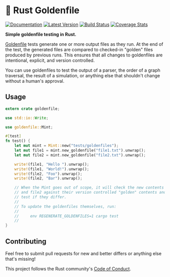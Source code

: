 # 👑 Rust Goldenfile

[![Documentation](https://docs.rs/goldenfile/badge.svg)](https://docs.rs/goldenfile) [![Latest Version](https://img.shields.io/crates/v/goldenfile.svg)](https://crates.io/crates/goldenfile) [![Build Status](https://api.travis-ci.org/calder/rust-goldenfile.svg?branch=master)](https://travis-ci.org/calder/rust-goldenfile) [![Coverage Stats](https://codecov.io/gh/calder/rust-goldenfile/branch/master/graph/badge.svg)](https://codecov.io/gh/calder/rust-goldenfile)

**Simple goldenfile testing in Rust.**

[Goldenfile](https://softwareengineering.stackexchange.com/questions/358786/what-is-golden-files) tests generate one or more output files as they run. At the end of the test, the generated files are compared to checked-in "golden" files produced by previous runs. This ensures that all changes to goldenfiles are intentional, explicit, and version controlled.

You can use goldenfiles to test the output of a parser, the order of a graph traversal, the result of a simulation, or anything else that shouldn't change without a human's approval.

## Usage

```rust
extern crate goldenfile;

use std::io::Write;

use goldenfile::Mint;

#[test]
fn test() {
    let mut mint = Mint::new("tests/goldenfiles");
    let mut file1 = mint.new_goldenfile("file1.txt").unwrap();
    let mut file2 = mint.new_goldenfile("file2.txt").unwrap();

    write!(file1, "Hello ").unwrap();
    write!(file1, "World!").unwrap();
    write!(file2, "Foo").unwrap();
    write!(file2, "Bar").unwrap();

    // When the Mint goes out of scope, it will check the new contents of file1
    // and file2 against their version controlled "golden" contents and fail the
    // test if they differ.
    //
    // To update the goldenfiles themselves, run:
    //
    //     env REGENERATE_GOLDENFILES=1 cargo test
    //
}
```

## Contributing

Feel free to submit pull requests for new and better differs or anything else that's missing!

This project follows the Rust community's [Code of Conduct](https://www.rust-lang.org/policies/code-of-conduct).

